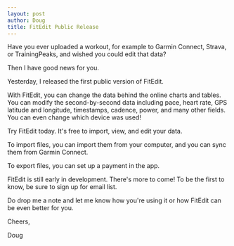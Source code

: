 ```yaml
---
layout: post
author: Doug
title: FitEdit Public Release
---
```


Have you ever uploaded a workout, for example to Garmin Connect, Strava, or TrainingPeaks, and wished you could edit that data?

Then I have good news for you. 

Yesterday, I released the first public version of FitEdit.

With FitEdit, you can change the data behind the online charts and tables. You can modify the second-by-second data including pace, heart rate, GPS latitude and longitude, timestamps, cadence, power, and many other fields. You can even change which device was used! 

Try FitEdit today. It's free to import, view, and edit your data. 

To import files, you can import them from your computer, and you can sync them from Garmin Connect.

To export files, you can set up a payment in the app.

FitEdit is still early in development. There's more to come! To be the first to know, be sure to sign up for email list. 

Do drop me a note and let me know how you're using it or how FitEdit can be even better for you.

Cheers,

Doug
